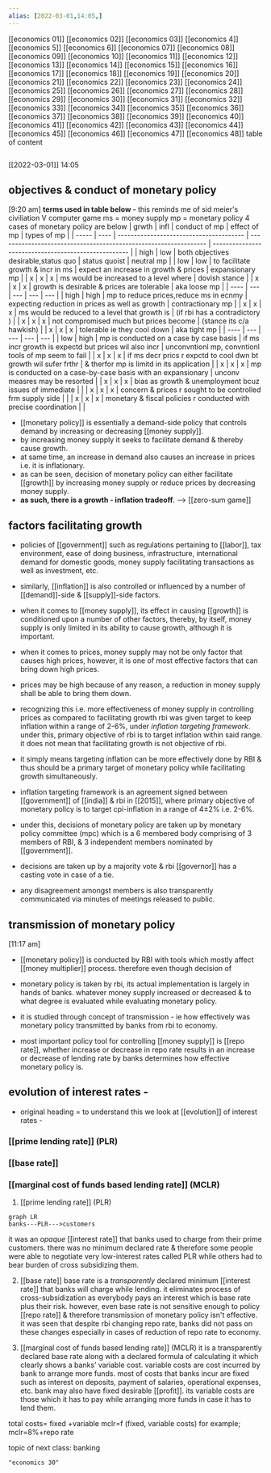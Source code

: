 ```yaml
---
alias: [2022-03-01,14:05,]
---
```

[[economics 01]] [[economics 02]] [[economics 03]] [[economics 4]] [[economics 5]] [[economics 6]] [[economics 07]] [[economics 08]] [[economics 09]] [[economics 10]]
[[economics 11]] [[economics 12]] [[economics 13]] [[economics 14]] [[economics 15]] [[economics 16]] [[economics 17]] [[economics 18]] [[economics 19]] [[economics 20]]
[[economics 21]] [[economics 22]] [[economics 23]] [[economics 24]] [[economics 25]] [[economics 26]] [[economics 27]] [[economics 28]] [[economics 29]] [[economics 30]]
[[economics 31]] [[economics 32]] [[economics 33]] [[economics 34]] [[economics 35]] [[economics 36]] [[economics 37]] [[economics 38]] [[economics 39]] [[economics 40]]
[[economics 41]] [[economics 42]] [[economics 43]] [[economics 44]] [[economics 45]] [[economics 46]] [[economics 47]] [[economics 48]]
table of content
```toc
```

[[2022-03-01]] 14:05
## objectives & conduct of monetary policy
[9:20 am]
**terms used in table below -**
this reminds me of sid meier's civiliation V computer game
ms = money supply
mp = monetary policy
4 cases of monetary policy are below
| grwth | infl | conduct of mp                           | effect of mp                                                     | types of mp                                          |
| ----- | ---- | --------------------------------------- | ---------------------------------------------------------------- | ---------------------------------------------------- |
| high  | low  | both objectives desirable,status quo    | status quoist                                                    | neutral mp                                           |
| low   | low  | to facilitate growth & incr in ms       | expect an increase in growth & prices                            | expansionary mp                                      |
| x     | x    | x                                       | ms would be increased to a level where                           | dovish stance                                        |
| x     | x    | x                                       | growth is desirable & prices are tolerable                       | aka loose mp                                         |
| ----  | ---  | ---                                     | ---                                                              | ---                                                  |
| high  | high | mp to reduce prices,reduce ms in ecnmy  | expecting reduction in prices as well as growth                  | contractionary mp                                    |
| x     | x    | x                                       | ms would be reduced to a level that growth is                    | (if rbi has a contradictory )                        |
| x     | x    | x                                       | not compromised much but prices become                           | (stance its c/a hawkish)                             |
| x     | x    | x                                       | tolerable ie they cool down                                      | aka tight mp                                         |
| ----  | ---  | ---                                     | ---                                                              | ---                                                  |
| low   | high | mp is conducted on a case by case basis | if ms incr growth is expectd but prices wil also incr            | unconvntionl mp, convntionl tools of mp seem to fail |
| x     | x    | x                                       | if ms decr prics r expctd to cool dwn bt growth wil sufer frthr  | & therfor mp is limitd in its application            |
| x     | x    | x                                       | mp is conducted on a case-by-case basis with an expansionary     | unconv measres may be resorted                       |
| x     | x    | x                                       | bias as growth & unemployment bcuz issues of immediate           |                                                      |
| x     | x    | x                                       | concern & prices r sought to be controlled frm supply side       |                                                      |
| x     | x    | x                                       | monetary & fiscal policies r conducted with precise coordination |                                                      |

- [[monetary policy]] is essentially a demand-side policy that controls demand by increasing or decreasing [[money supply]].
- by increasing money supply it seeks to facilitate demand & thereby cause growth.
- at same time, an increase in demand also causes an increase in prices i.e. it is inflationary.
- as can be seen, decision of monetary policy can either facilitate [[growth]] by increasing money supply or reduce prices by decreasing money supply.
- **as such, there is a growth - inflation tradeoff**. --> [[zero-sum game]]
## factors facilitating growth
- policies of [[government]] such as regulations pertaining to [[labor]], tax environment, ease of doing business, infrastructure, international demand for domestic goods, money supply facilitating transactions as well as investment, etc.
- similarly, [[inflation]] is also controlled or influenced by a number of [[demand]]-side & [[supply]]-side factors.
- when it comes to [[money supply]], its effect in causing [[growth]] is conditioned upon a number of other factors, thereby, by itself, money supply is only limited in its ability to cause growth, although it is important.
- when it comes to prices, money supply may not be only factor that causes high prices, however, it is one of most effective factors that can bring down high prices.
- prices may be high because of any reason, a reduction in money supply shall be able to bring them down.

- recognizing this i.e. more effectiveness of money supply in controlling prices as compared to facilitating growth rbi was given target to keep inflation within a range of 2-6%, under *inflation targeting framework*. under this, primary objective of rbi is to target inflation within said range. it does not mean that facilitating growth is not objective of rbi.
- it simply means targeting inflation can be more effectively done by RBI & thus should be a primary target of monetary policy while facilitating growth simultaneously.
- 	inflation targeting framework is an agreement signed between [[government]] of [[india]] & rbi in [[2015]], where primary objective of monetary policy is to target cpi-inflation in a range of 4±2% i.e. 2-6%.
- under this, decisions of monetary policy are taken up by monetary policy committee (mpc) which is a 6 membered body comprising of 3 members of RBI, & 3 independent members nominated by [[government]].
- decisions are taken up by a majority vote & rbi [[governor]] has a casting vote in case of a tie.
- any disagreement amongst members is also transparently communicated via minutes of meetings released to public.
## transmission of monetary policy
[11:17 am]
- [[monetary policy]] is conducted by RBI with tools which mostly affect [[money multiplier]] process. therefore even though decision of 
- monetary policy is taken by rbi, its actual implementation is largely in hands of banks. whatever money supply increased or decreased & to what degree is evaluated while evaluating monetary policy.

- it is studied through concept of transmission - ie how effectively was monetary policy transmitted by banks from rbi to economy.

- most important policy tool for controlling [[money supply]] is [[repo rate]], whether increase or decrease in repo rate results in an increase or decrease of lending rate by banks determines how effective monetary policy is.

## evolution of interest rates -
- original heading =  to understand this we look at [[evolution]] of interest rates -
### [[prime lending rate]] (PLR) 
### [[base rate]]
### [[marginal cost of funds based lending rate]] (MCLR)
1. [[prime lending rate]] (PLR) 

```mermaid 2022-03-22 - 17:41
graph LR
banks---PLR--->customers
```

it was an *opaque* [[interest rate]] that banks used to charge from their prime customers. there was no minimum declared rate & therefore some people were able to negotiate very low-interest rates called PLR while others had to bear burden of cross subsidizing them.

2. [[base rate]]
base rate is a *transparently* declared minimum [[interest rate]] that banks will charge while lending.
it eliminates process of cross-subsidization as everybody pays an interest which is base rate plus their risk.
however, even base rate is not sensitive enough to policy [[repo rate]] & therefore transmission of monetary policy isn't effective.
it was seen that despite rbi changing repo rate, banks did not pass on these changes especially in cases of reduction of repo rate to economy.

3. [[marginal cost of funds based lending rate]] (MCLR)
it is a transparently declared base rate along with a declared formula of calculating it which clearly shows a banks’ variable cost.
variable costs are cost incurred by bank to arrange more funds.
most of costs that banks incur are fixed such as interest on deposits, payment of salaries, operational expenses, etc.
bank may also have fixed desirable [[profit]]. its variable costs are those which it has to pay while arranging more funds in case it has to lend them.

total costs= fixed +variable
mclr=f (fixed, variable costs)
for example; mclr=8%+repo rate

topic of next class: banking
```query
"economics 30"
```
